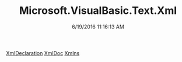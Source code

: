 ﻿---
title: Microsoft.VisualBasic.Text.Xml
date: 6/19/2016 11:16:13 AM
---

[XmlDeclaration](T-Microsoft.VisualBasic.Text.Xml.XmlDeclaration.html)
[XmlDoc](T-Microsoft.VisualBasic.Text.Xml.XmlDoc.html)
[Xmlns](T-Microsoft.VisualBasic.Text.Xml.Xmlns.html)

